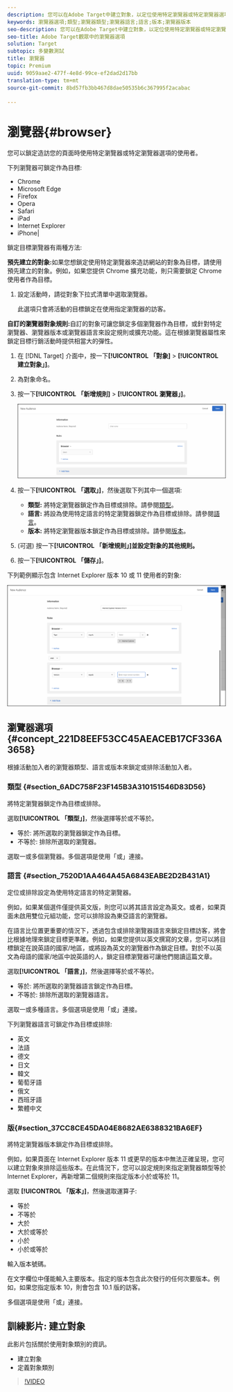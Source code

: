 ```yaml
---
description: 您可以在Adobe Target中建立對象，以定位使用特定瀏覽器或特定瀏覽器選項的使用者瀏覽您的頁面。
keywords: 瀏覽器選項;類型;瀏覽器類型;瀏覽器語言;語言;版本;瀏覽器版本
seo-description: 您可以在Adobe Target中建立對象，以定位使用特定瀏覽器或特定瀏覽器選項的使用者瀏覽您的頁面。
seo-title: Adobe Target觀眾中的瀏覽器選項
solution: Target
subtopic: 多變數測試
title: 瀏覽器
topic: Premium
uuid: 9059aae2-477f-4e8d-99ce-ef2dad2d17bb
translation-type: tm+mt
source-git-commit: 8bd57fb3bb467d8dae50535b6c367995f2acabac

---
```



# 瀏覽器{#browser}

您可以鎖定造訪您的頁面時使用特定瀏覽器或特定瀏覽器選項的使用者。

下列瀏覽器可鎖定作為目標:

* Chrome
* Microsoft Edge
* Firefox
* Opera
* Safari
* iPad
* Internet Explorer
* iPhone|

鎖定目標瀏覽器有兩種方法:

**預先建立的對象:**&#x200B;如果您想鎖定使用特定瀏覽器來造訪網站的對象為目標，請使用預先建立的對象。例如，如果您提供 Chrome 擴充功能，則只需要鎖定 Chrome 使用者作為目標。

1. 設定活動時，請從對象下拉式清單中選取瀏覽器。

   此選項只會將活動的目標鎖定在使用指定瀏覽器的訪客。

**自訂的瀏覽器對象規則:**&#x200B;自訂的對象可讓您鎖定多個瀏覽器作為目標，或針對特定瀏覽器、瀏覽器版本或瀏覽器語言來設定規則或擴充功能。這在根據瀏覽器屬性來鎖定目標行銷活動時提供相當大的彈性。

1. 在 [!DNL Target] 介面中，按一下&#x200B;**[!UICONTROL 「對象]** &gt; **[!UICONTROL 建立對象」]**。
1. 為對象命名。
1. 按一下&#x200B;**[!UICONTROL 「新增規則]** &gt; **[!UICONTROL 瀏覽器」]**。

   ![規則&gt;瀏覽器](assets/target_browser.png)

1. 按一下&#x200B;**[!UICONTROL 「選取」]**，然後選取下列其中一個選項:

   * **類型:** 將特定瀏覽器鎖定作為目標或排除。請參閱[類型](../../../c-target/c-audiences/c-target-rules/browser.md#section_6ADC758F23F145B3A310151546D83D56)。
   * **語言:** 將設為使用特定語言的特定瀏覽器鎖定作為目標或排除。請參閱[語言](../../../c-target/c-audiences/c-target-rules/browser.md#section_7520D1AA464A45A6843EABE2D2B431A1)。
   * **版本:** 將特定瀏覽器版本鎖定作為目標或排除。請參閱[版本](../../../c-target/c-audiences/c-target-rules/browser.md#section_37CC8CE45DA04E8682AE6388321BA6EF)。

1. (可選) 按一下&#x200B;**[!UICONTROL 「新增規則」]並設定對象的其他規則。**
1. 按一下&#x200B;**[!UICONTROL 「儲存」]**。

下列範例顯示包含 Internet Explorer 版本 10 或 11 使用者的對象:

![Target IE10和11](/help/c-target/c-audiences/c-target-rules/assets/target_ie-10-11.png)

## 瀏覽器選項 {#concept_221D8EEF53CC45AEACEB17CF336A3658}

根據活動加入者的瀏覽器類型、語言或版本來鎖定或排除活動加入者。

### 類型 {#section_6ADC758F23F145B3A310151546D83D56}

將特定瀏覽器鎖定作為目標或排除。

選取&#x200B;**[!UICONTROL 「類型」]**，然後選擇等於或不等於。

* 等於: 將所選取的瀏覽器鎖定作為目標。
* 不等於: 排除所選取的瀏覽器。

選取一或多個瀏覽器。多個選項是使用「或」連接。

### 語言 {#section_7520D1AA464A45A6843EABE2D2B431A1}

定位或排除設定為使用特定語言的特定瀏覽器。

例如，如果某個選件僅提供英文版，則您可以將其語言設定為英文。或者，如果頁面未啟用雙位元組功能，您可以排除設為東亞語言的瀏覽器。

在語言比位置更重要的情況下，透過包含或排除瀏覽器語言來鎖定目標訪客，將會比根據地理來鎖定目標更準確。例如，如果您提供以英文撰寫的文章，您可以將目標鎖定在說英語的國家/地區，或將設為英文的瀏覽器作為鎖定目標。對於不以英文為母語的國家/地區中說英語的人，鎖定目標瀏覽器可讓他們閱讀這篇文章。

選取&#x200B;**[!UICONTROL 「語言」]**，然後選擇等於或不等於。

* 等於: 將所選取的瀏覽器語言鎖定作為目標。
* 不等於: 排除所選取的瀏覽器語言。

選取一或多種語言。多個選項是使用「或」連接。

下列瀏覽器語言可鎖定作為目標或排除:

* 英文
* 法語
* 德文
* 日文
* 韓文
* 葡萄牙語
* 俄文
* 西班牙語
* 繁體中文

###  版{#section_37CC8CE45DA04E8682AE6388321BA6EF}

將特定瀏覽器版本鎖定作為目標或排除。

例如，如果頁面在 Internet Explorer 版本 11 或更早的版本中無法正確呈現，您可以建立對象來排除這些版本。在此情況下，您可以設定規則來指定瀏覽器類型等於 Internet Explorer，再新增第二個規則來指定版本小於或等於 11。

選取 **[!UICONTROL 「版本」]**，然後選取運算子:

* 等於
* 不等於
* 大於
* 大於或等於
* 小於
* 小於或等於

輸入版本號碼。

在文字欄位中僅能輸入主要版本。指定的版本包含此次發行的任何次要版本。例如，如果您指定版本 10，則會包含 10.1 版的訪客。

多個選項是使用「或」連接。

## 訓練影片: 建立對象

此影片包括關於使用對象類別的資訊。

* 建立對象
* 定義對象類別

>[!VIDEO](https://video.tv.adobe.com/v/17392?captions=chi_hant)